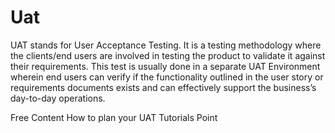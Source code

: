 # Uat

UAT stands for User Acceptance Testing. It is a testing methodology where the clients/end users are involved in testing the product to validate it against their requirements. This test is usually done in a separate UAT Environment wherein end users can verify if the functionality outlined in the user story or requirements documents exists and can effectively support the business’s day-to-day operations.

<ResourceGroupTitle>Free Content</ResourceGroupTitle>
<BadgeLink badgeText='Watch' href='https://www.youtube.com/watch?v=AU8SV7091-s'>How to plan your UAT</BadgeLink>
<BadgeLink colorScheme='yellow' badgeText='Read' href='https://www.tutorialspoint.com/software_testing_dictionary/use_acceptance_testing.htm'>Tutorials Point</BadgeLink>